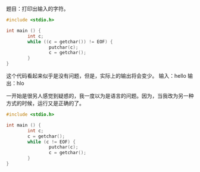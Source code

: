 题目：打印出输入的字符。 
```C
#include <stdio.h>

int main () {
		int c;
		while ((c = getchar()) != EOF) {
				putchar(c);
				c = getchar();
		}
}

```
这个代码看起来似乎是没有问题，但是，实际上的输出将会变少。
输入：hello
输出：hlo

一开始是很另人感觉到疑惑的，我一度以为是语言的问题。因为，当我改为另一种方式的时候，运行又是正确的了。
```C
#include <stdio.h>

int main () {
		int c;
		c = getchar();
		while (c != EOF) {
				putchar(c);
				c = getchar();
		}
}
```